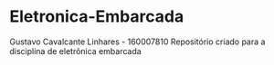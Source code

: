 # Eletronica-Embarcada
Gustavo Cavalcante Linhares - 160007810
Repositório criado para a disciplina de eletrônica embarcada
